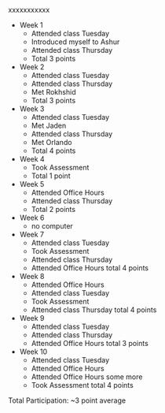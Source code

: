 xxxxxxxxxxx

- Week 1
	+ Attended class Tuesday
	+ Introduced myself to Ashur
	+ Attended class Thursday
	+ Total 3 points
- Week 2
	+ Attended class Tuesday
	+ Attended class Thursday
	+ Met Rokhshid
	+ Total 3 points
- Week 3
	+ Attended class Tuesday
	+ Met Jaden
	+ Attended class Thursday
	+ Met Orlando
	+ Total 4 points
- Week 4
	+ Took Assessment
	+ Total 1 point
- Week 5
	+ Attended Office Hours 
	+ Attended class Thursday
	+ Total 2 points
- Week 6
	+ no computer
- Week 7
	+ Attended class Tuesday
	+ Took Assessment
	+ Attended class Thursday
	+ Attended Office Hours 
	total 4 points
- Week 8
	+ Attended Office Hours
	+ Attended class Tuesday
	+ Took Assessment
	+ Attended class Thursday
	total 4 points
- Week 9
	+ Attended class Tuesday
	+ Attended class Thursday
	+ Attended Office Hours
	total 3 points
- Week 10
	+ Attended class Tuesday
	+ Attended Office Hours
	+ Attended Office Hours some more
	+ Took Assessment
	total 4 points

Total Participation: ~3 point average